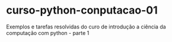 # curso-python-conputacao-01
Exemplos e tarefas resolvidas do curo de introdução a ciência da computação com python - parte 1 
